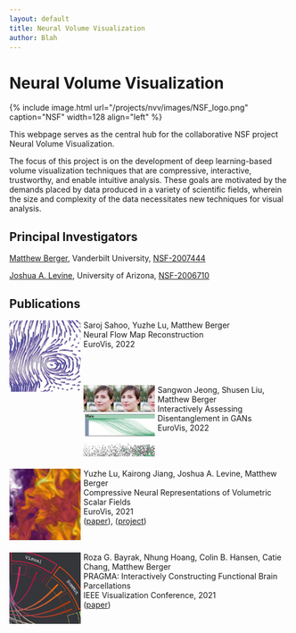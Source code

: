 ```yaml
---
layout: default
title: Neural Volume Visualization
author: Blah
---
```


<style>
.topnav {
  overflow: hidden;
  background-color: #fdfdfd;
}

.topnav a {
  float: left;
  color: #aaaaaa;
  text-align: center;
  padding: 14px 16px;
  text-decoration: none;
  font-size: 17px;
}

.topnav a:hover {
  color: #555555;
}

.topnav a.active {
  color: #555555;
}
</style>

# Neural Volume Visualization

{% include image.html url="/projects/nvv/images/NSF_logo.png" caption="NSF" width=128 align="left" %}

This webpage serves as the central hub for the collaborative NSF project Neural Volume Visualization.

The focus of this project is on the development of deep learning-based volume visualization techniques that are compressive, interactive, trustworthy, and enable intuitive analysis. These goals are motivated by the demands placed by data produced in a variety of scientific fields, wherein the size and complexity of the data necessitates new techniques for visual analysis.

## Principal Investigators

[Matthew Berger](https://matthewberger.github.io), Vanderbilt University, [NSF-2007444](https://www.nsf.gov/awardsearch/showAward?AWD_ID=2007444)

[Joshua A. Levine](https://jalevine.bitbucket.io/), University of Arizona, [NSF-2006710](https://www.nsf.gov/awardsearch/showAward?AWD_ID=2006710)

## Publications

<img align="left" src="/projects/nvv/images/neurflow.png" width=128 height=128 style="padding-right: 5px;">

Saroj Sahoo, Yuzhe Lu, Matthew Berger<br>
Neural Flow Map Reconstruction<br>
EuroVis, 2022<br><br><br><br>

<img align="left" src="/projects/nvv/images/disgan.png" width=128 height=128 style="padding-right: 5px;">

Sangwon Jeong, Shusen Liu, Matthew Berger<br>
Interactively Assessing Disentanglement in GANs<br>
EuroVis, 2022<br><br><br><br>

<img align="left" src="/projects/nvv/images/neurcomp.png" width=128 height=128 style="padding-right: 5px;">

Yuzhe Lu, Kairong Jiang, Joshua A. Levine, Matthew Berger<br>
Compressive Neural Representations of Volumetric Scalar Fields<br>
EuroVis, 2021<br>
([paper](http://dx.doi.org/https://doi.org/10.1111/cgf.14295)), ([project](https://github.com/matthewberger/neurcomp))<br><br><br>

<img align="left" src="/projects/nvv/images/pragma.png" width=128 height=128 style="padding-right: 5px;">

Roza G. Bayrak, Nhung Hoang, Colin B. Hansen, Catie Chang, Matthew Berger<br>
PRAGMA: Interactively Constructing Functional Brain Parcellations<br>
IEEE Visualization Conference, 2021<br>
([paper](https://doi.org/10.1109/VIS47514.2020.00016))
